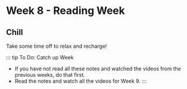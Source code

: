 # Week 8 - Reading Week

## Chill

Take some time off to relax and recharge!

<YouTube
  title="Deep Underwater • Relaxing Sleep Music in an Underwater Paradise"
  url="https://www.youtube.com/embed/OVct34NUk3U"
/>

::: tip To Do: Catch up Week

- If you have not read all these notes and watched the videos from the previous weeks, do that first.
- Read the notes and watch all the videos for Week 9.
  :::
